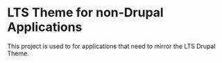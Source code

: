 # LTS Theme for non-Drupal Applications
This project is used to for applications that need to mirror the LTS Drupal Theme.
